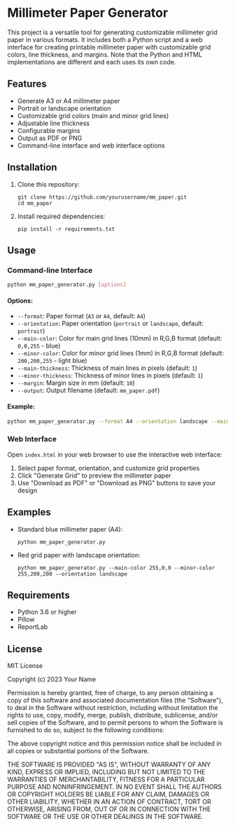 # Millimeter Paper Generator

This project is a versatile tool for generating customizable millimeter grid paper in various formats. It includes both a Python script and a web interface for creating printable millimeter paper with customizable grid colors, line thickness, and margins. Note that the Python and HTML implementations are different and each uses its own code.

## Features

- Generate A3 or A4 millimeter paper
- Portrait or landscape orientation
- Customizable grid colors (main and minor grid lines)
- Adjustable line thickness
- Configurable margins
- Output as PDF or PNG
- Command-line interface and web interface options

## Installation

1. Clone this repository:
   ```
   git clone https://github.com/yourusername/mm_paper.git
   cd mm_paper
   ```

2. Install required dependencies:
   ```
   pip install -r requirements.txt
   ```

## Usage

### Command-line Interface

```bash
python mm_paper_generator.py [options]
```

#### Options:

- `--format`: Paper format (`A3` or `A4`, default: `A4`)
- `--orientation`: Paper orientation (`portrait` or `landscape`, default: `portrait`)
- `--main-color`: Color for main grid lines (10mm) in R,G,B format (default: `0,0,255` - blue)
- `--minor-color`: Color for minor grid lines (1mm) in R,G,B format (default: `200,200,255` - light blue)
- `--main-thickness`: Thickness of main lines in pixels (default: `1`)
- `--minor-thickness`: Thickness of minor lines in pixels (default: `1`)
- `--margin`: Margin size in mm (default: `10`)
- `--output`: Output filename (default: `mm_paper.pdf`)

#### Example:

```bash
python mm_paper_generator.py --format A4 --orientation landscape --main-color 255,0,0 --minor-color 255,200,200 --output red_grid.pdf
```

### Web Interface

Open `index.html` in your web browser to use the interactive web interface:

1. Select paper format, orientation, and customize grid properties
2. Click "Generate Grid" to preview the millimeter paper
3. Use "Download as PDF" or "Download as PNG" buttons to save your design

## Examples

- Standard blue millimeter paper (A4):
  ```
  python mm_paper_generator.py
  ```

- Red grid paper with landscape orientation:
  ```
  python mm_paper_generator.py --main-color 255,0,0 --minor-color 255,200,200 --orientation landscape
  ```

## Requirements

- Python 3.6 or higher
- Pillow
- ReportLab

## License

MIT License

Copyright (c) 2023 Your Name

Permission is hereby granted, free of charge, to any person obtaining a copy
of this software and associated documentation files (the "Software"), to deal
in the Software without restriction, including without limitation the rights
to use, copy, modify, merge, publish, distribute, sublicense, and/or sell
copies of the Software, and to permit persons to whom the Software is
furnished to do so, subject to the following conditions:

The above copyright notice and this permission notice shall be included in all
copies or substantial portions of the Software.

THE SOFTWARE IS PROVIDED "AS IS", WITHOUT WARRANTY OF ANY KIND, EXPRESS OR
IMPLIED, INCLUDING BUT NOT LIMITED TO THE WARRANTIES OF MERCHANTABILITY,
FITNESS FOR A PARTICULAR PURPOSE AND NONINFRINGEMENT. IN NO EVENT SHALL THE
AUTHORS OR COPYRIGHT HOLDERS BE LIABLE FOR ANY CLAIM, DAMAGES OR OTHER
LIABILITY, WHETHER IN AN ACTION OF CONTRACT, TORT OR OTHERWISE, ARISING FROM,
OUT OF OR IN CONNECTION WITH THE SOFTWARE OR THE USE OR OTHER DEALINGS IN THE
SOFTWARE.